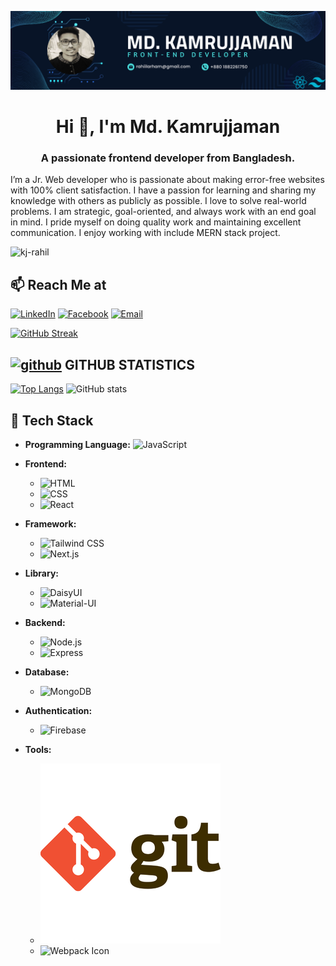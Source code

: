 ![I am GitHub Readme Generator's creator](https://raw.githubusercontent.com/Kj-RahiL/Kj-RahiL/main/Md.Kamrujjaman-Cover.png)

<h1 align="center">Hi 👋, I'm Md. Kamrujjaman</h1>
<h3 align="center">A passionate frontend developer from Bangladesh.</h3>


I’m a Jr. Web developer who is passionate about making error-free websites with 100% client satisfaction. I have a passion for learning and sharing my knowledge with others as publicly as possible. I love to solve real-world problems. I am strategic, goal-oriented, and always work with an end goal in mind.  I pride myself on doing quality work and maintaining excellent communication.  I enjoy working with include MERN stack project.

<p align="left"> <img src="https://komarev.com/ghpvc/?username=kj-rahil&label=Profile%20views&color=0e75b6&style=flat" alt="kj-rahil" /> </p>


## 📫 Reach Me at

[![LinkedIn](https://img.shields.io/badge/LinkedIn-%230A66C2.svg?style=for-the-badge&logo=LinkedIn&logoColor=white)](https://linkedin.com/in/kj-rahil)
[![Facebook](https://img.shields.io/badge/Facebook-%1877F2.svg?style=for-the-badge&logo=Facebook&logoColor=white)](https://fb.com/kj.rahil)
[![Email](https://img.shields.io/badge/Email-%23D14836.svg?style=for-the-badge&logo=Gmail&logoColor=white)](mailto:rahiilarham@gmail.com)

[![GitHub Streak](https://github-readme-streak-stats.herokuapp.com?user=Kj-RahiL&theme=neon&hide_border=true)](https://git.io/streak-stats)

## [<img src='https://cdn.jsdelivr.net/npm/simple-icons@3.0.1/icons/github.svg' alt='github' height='40'>](https://github.com/Kj-RahiL)  GITHUB STATISTICS

[![Top Langs](https://github-readme-stats.vercel.app/api/top-langs/?username=Kj-RahiL)](https://github.com/anuraghazra/github-readme-stats) ![GitHub stats](https://github-readme-stats.vercel.app/api?username=Kj-RahiL&show_icons=true)  


## 🚀 Tech Stack

- **Programming Language:** ![JavaScript](https://img.shields.io/badge/JavaScript-%23F7DF1E.svg?style=flat-square&logo=javascript&logoColor=white)

- **Frontend:**
  - ![HTML](https://img.shields.io/badge/HTML-%23E34F26.svg?style=flat-square&logo=html5&logoColor=white)
  - ![CSS](https://img.shields.io/badge/CSS-%231572B6.svg?style=flat-square&logo=css3&logoColor=white)
  - ![React](https://img.shields.io/badge/React-%2361DAFB.svg?style=flat-square&logo=react&logoColor=white)

- **Framework:**
  - ![Tailwind CSS](https://img.shields.io/badge/Tailwind_CSS-%231a202c.svg?style=flat-square&logo=tailwind-css&logoColor=white)
  - ![Next.js](https://img.shields.io/badge/Next.js-%23000000.svg?style=flat-square&logo=next.js&logoColor=white)

- **Library:**
  - ![DaisyUI](https://img.shields.io/badge/DaisyUI-%23212121.svg?style=flat-square)
  - ![Material-UI](https://img.shields.io/badge/Material--UI-%230081CB.svg?style=flat-square&logo=material-ui&logoColor=white)

- **Backend:**
  - ![Node.js](https://img.shields.io/badge/Node.js-%23339933.svg?style=flat-square&logo=node.js&logoColor=white)
  - ![Express](https://img.shields.io/badge/Express-%23000000.svg?style=flat-square&logo=express&logoColor=white)

- **Database:**
  - ![MongoDB](https://img.shields.io/badge/MongoDB-%2347A248.svg?style=flat-square&logo=mongodb&logoColor=white)

- **Authentication:**
  - ![Firebase](https://img.shields.io/badge/Firebase-%23FFCA28.svg?style=flat-square&logo=firebase&logoColor=black)
    
- **Tools:** 
  - ![Git Icon](https://github.com/github/explore/raw/main/topics/git/git.png)
  - ![Webpack Icon](https://github.com/webpack/media/raw/main/logo/icon.png)



